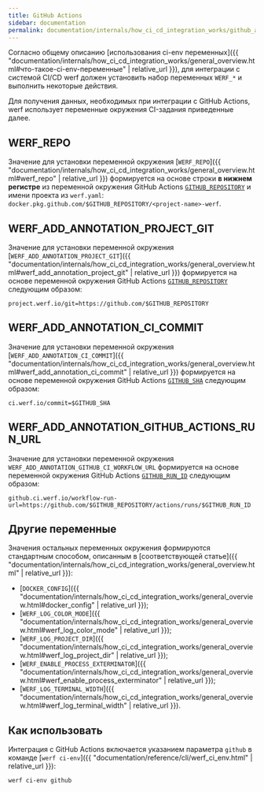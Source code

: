 ```yaml
---
title: GitHub Actions
sidebar: documentation
permalink: documentation/internals/how_ci_cd_integration_works/github_actions.html
---
```


Согласно общему описанию [использования ci-env переменных]({{ "documentation/internals/how_ci_cd_integration_works/general_overview.html#что-такое-ci-env-переменные" | relative_url }}), для интеграции с системой CI/CD werf должен установить набор переменных `WERF_*` и выполнить некоторые действия.

Для получения данных, необходимых при интеграции с GitHub Actions, werf использует переменные окружения CI-задания приведенные далее.

## WERF_REPO

Значение для установки переменной окружения [`WERF_REPO`]({{ "documentation/internals/how_ci_cd_integration_works/general_overview.html#werf_repo" | relative_url }}) формируется на основе строки **в нижнем регистре** из переменной окружения GitHub Actions [`GITHUB_REPOSITORY`](https://docs.github.com/en/free-pro-team@latest/actions/reference/environment-variables#default-environment-variables) и имени проекта из `werf.yaml`: `docker.pkg.github.com/$GITHUB_REPOSITORY/<project-name>-werf`.

## WERF_ADD_ANNOTATION_PROJECT_GIT

Значение для установки переменной окружения [`WERF_ADD_ANNOTATION_PROJECT_GIT`]({{ "documentation/internals/how_ci_cd_integration_works/general_overview.html#werf_add_annotation_project_git" | relative_url }}) формируется на основе переменной окружения GitHub Actions [`GITHUB_REPOSITORY`](https://docs.github.com/en/free-pro-team@latest/actions/reference/environment-variables#default-environment-variables) следующим образом:

```
project.werf.io/git=https://github.com/$GITHUB_REPOSITORY
```

## WERF_ADD_ANNOTATION_CI_COMMIT

Значение для установки переменной окружения [`WERF_ADD_ANNOTATION_CI_COMMIT`]({{ "documentation/internals/how_ci_cd_integration_works/general_overview.html#werf_add_annotation_ci_commit" | relative_url }}) формируется на основе переменной окружения GitHub Actions [`GITHUB_SHA`](https://docs.github.com/en/free-pro-team@latest/actions/reference/environment-variables#default-environment-variables) следующим образом:

```
ci.werf.io/commit=$GITHUB_SHA
```

## WERF_ADD_ANNOTATION_GITHUB_ACTIONS_RUN_URL

Значение для установки переменной окружения `WERF_ADD_ANNOTATION_GITHUB_CI_WORKFLOW_URL` формируется на основе переменной окружения GitHub Actions [`GITHUB_RUN_ID`](https://docs.github.com/en/free-pro-team@latest/actions/reference/environment-variables#default-environment-variables) следующим образом:

```
github.ci.werf.io/workflow-run-url=https://github.com/$GITHUB_REPOSITORY/actions/runs/$GITHUB_RUN_ID
```

## Другие переменные

Значения остальных переменных окружения формируются стандартным способом, описанным в [соответствующей статье]({{ "documentation/internals/how_ci_cd_integration_works/general_overview.html" | relative_url }}):
 * [`DOCKER_CONFIG`]({{ "documentation/internals/how_ci_cd_integration_works/general_overview.html#docker_config" | relative_url }});
 * [`WERF_LOG_COLOR_MODE`]({{ "documentation/internals/how_ci_cd_integration_works/general_overview.html#werf_log_color_mode" | relative_url }});
 * [`WERF_LOG_PROJECT_DIR`]({{ "documentation/internals/how_ci_cd_integration_works/general_overview.html#werf_log_project_dir" | relative_url }});
 * [`WERF_ENABLE_PROCESS_EXTERMINATOR`]({{ "documentation/internals/how_ci_cd_integration_works/general_overview.html#werf_enable_process_exterminator" | relative_url }});
 * [`WERF_LOG_TERMINAL_WIDTH`]({{ "documentation/internals/how_ci_cd_integration_works/general_overview.html#werf_log_terminal_width" | relative_url }}).

## Как использовать

Интеграция с GitHub Actions включается указанием параметра `github` в команде [`werf ci-env`]({{ "documentation/reference/cli/werf_ci_env.html" | relative_url }}):

```shell
werf ci-env github
```
